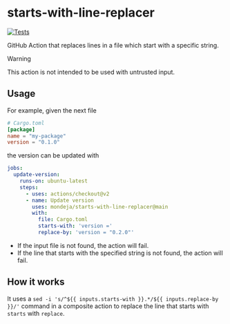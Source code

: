 # starts-with-line-replacer

[![Tests](https://img.shields.io/github/actions/workflow/status/mondeja/starts-with-line-replacer/tests.yml?label=tests&logo=github)](https://github.com/mondeja/starts-with-line-replacer/actions)

GitHub Action that replaces lines in a file which start with a specific string.

> [!WARNING]  
> This action is not intended to be used with untrusted input.

## Usage

For example, given the next file

```toml
# Cargo.toml
[package]
name = "my-package"
version = "0.1.0"
```

the version can be updated with

```yaml
jobs:
  update-version:
    runs-on: ubuntu-latest
    steps:
      - uses: actions/checkout@v2
      - name: Update version
        uses: mondeja/starts-with-line-replacer@main
        with:
          file: Cargo.toml
          starts-with: 'version ='
          replace-by: 'version = "0.2.0"'
```

- If the input file is not found, the action will fail.
- If the line that starts with the specified string is not found, the action will fail.

## How it works

It uses a `sed -i 's/^${{ inputs.starts-with }}.*/${{ inputs.replace-by }}/'` command in a composite action to replace the line that starts with `starts` with `replace`.
